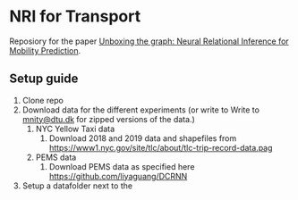 # NRI for Transport <!-- omit in toc -->

Reposiory for the paper [Unboxing the graph: Neural Relational Inference for Mobility Prediction](https://arxiv.org/abs/2201.10307).

## Setup guide
1. Clone repo
2. Download data for the different experiments (or write to Write to mnity@dtu.dk for zipped versions of the data.)
   1. NYC Yellow Taxi data
      1. Download 2018 and 2019 data and shapefiles from https://www1.nyc.gov/site/tlc/about/tlc-trip-record-data.pag
   2. PEMS data
      1. Download PEMS data as specified here https://github.com/liyaguang/DCRNN
3. Setup a datafolder next to the

